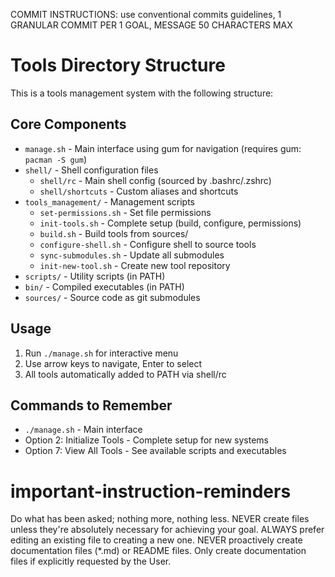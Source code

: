 COMMIT INSTRUCTIONS: use conventional commits guidelines, 1 GRANULAR COMMIT PER 1 GOAL, MESSAGE 50 CHARACTERS MAX

# Tools Directory Structure
This is a tools management system with the following structure:

## Core Components
- `manage.sh` - Main interface using gum for navigation (requires gum: `pacman -S gum`)
- `shell/` - Shell configuration files
  - `shell/rc` - Main shell config (sourced by .bashrc/.zshrc)  
  - `shell/shortcuts` - Custom aliases and shortcuts
- `tools_management/` - Management scripts
  - `set-permissions.sh` - Set file permissions
  - `init-tools.sh` - Complete setup (build, configure, permissions)
  - `build.sh` - Build tools from sources/
  - `configure-shell.sh` - Configure shell to source tools
  - `sync-submodules.sh` - Update all submodules
  - `init-new-tool.sh` - Create new tool repository
- `scripts/` - Utility scripts (in PATH)
- `bin/` - Compiled executables (in PATH)  
- `sources/` - Source code as git submodules

## Usage
1. Run `./manage.sh` for interactive menu
2. Use arrow keys to navigate, Enter to select
3. All tools automatically added to PATH via shell/rc

## Commands to Remember
- `./manage.sh` - Main interface
- Option 2: Initialize Tools - Complete setup for new systems
- Option 7: View All Tools - See available scripts and executables

# important-instruction-reminders
Do what has been asked; nothing more, nothing less.
NEVER create files unless they're absolutely necessary for achieving your goal.
ALWAYS prefer editing an existing file to creating a new one.
NEVER proactively create documentation files (*.md) or README files. Only create documentation files if explicitly requested by the User.
